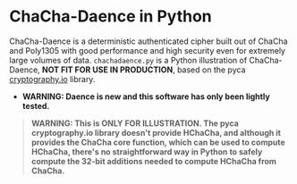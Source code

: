 ChaCha-Daence in Python
=======================

ChaCha-Daence is a deterministic authenticated cipher built out of
ChaCha and Poly1305 with good performance and high security even for
extremely large volumes of data.  `chachadaence.py` is a Python
illustration of ChaCha-Daence, **NOT FIT FOR USE IN PRODUCTION**, based
on the pyca [cryptography.io](https://cryptography.io) library.

- **WARNING: Daence is new and this software has only been lightly tested.**

> **WARNING: This is ONLY FOR ILLUSTRATION.  The pyca cryptography.io
> library doesn't provide HChaCha, and although it provides the ChaCha
> core function, which can be used to compute HChaCha, there's no
> straightforward way in Python to safely compute the 32-bit additions
> needed to compute HChaCha from ChaCha.**
